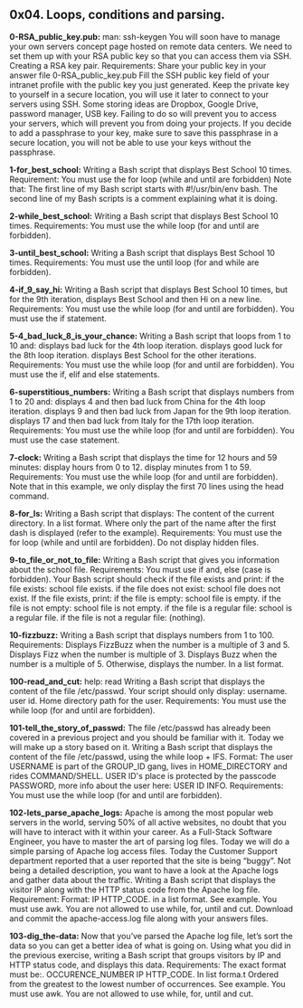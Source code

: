 ## 0x04. Loops, conditions and parsing.


**0-RSA_public_key.pub:** man: ssh-keygen
You will soon have to manage your own servers concept page hosted on remote data centers. We need to set them up with your RSA public key so that you can access them via SSH.
Creating a RSA key pair.
Requirements:
Share your public key in your answer file 0-RSA_public_key.pub
Fill the SSH public key field of your intranet profile with the public key you just generated.
Keep the private key to yourself in a secure location, you will use it later to connect to your servers using SSH. Some storing ideas are Dropbox, Google Drive, password manager, USB key. Failing to do so will prevent you to access your servers, which will prevent you from doing your projects.
If you decide to add a passphrase to your key, make sure to save this passphrase in a secure location, you will not be able to use your keys without the passphrase.


**1-for_best_school:** Writing a Bash script that displays Best School 10 times.
Requirement:
You must use the for loop (while and until are forbidden)
Note that:
The first line of my Bash script starts with #!/usr/bin/env bash.
The second line of my Bash scripts is a comment explaining what it is doing.


**2-while_best_school:** Writing a Bash script that displays Best School 10 times.
Requirements:
You must use the while loop (for and until are forbidden).


**3-until_best_school:** Writing a Bash script that displays Best School 10 times.
Requirements:
You must use the until loop (for and while are forbidden).


**4-if_9_say_hi:** Writing a Bash script that displays Best School 10 times, but for the 9th iteration, displays Best School and then Hi on a new line.
Requirements:
You must use the while loop (for and until are forbidden).
You must use the if statement.


**5-4_bad_luck_8_is_your_chance:** Writing a Bash script that loops from 1 to 10 and:
displays bad luck for the 4th loop iteration.
displays good luck for the 8th loop iteration.
displays Best School for the other iterations.
Requirements:
You must use the while loop (for and until are forbidden).
You must use the if, elif and else statements.


**6-superstitious_numbers:** Writing a Bash script that displays numbers from 1 to 20 and:
displays 4 and then bad luck from China for the 4th loop iteration.
displays 9 and then bad luck from Japan for the 9th loop iteration.
displays 17 and then bad luck from Italy for the 17th loop iteration.
Requirements:
You must use the while loop (for and until are forbidden).
You must use the case statement.


**7-clock:** Writing a Bash script that displays the time for 12 hours and 59 minutes:
display hours from 0 to 12.
display minutes from 1 to 59.
Requirements:
You must use the while loop (for and until are forbidden).
Note that in this example, we only display the first 70 lines using the head command.


**8-for_ls:** Writing a Bash script that displays:
The content of the current directory.
In a list format.
Where only the part of the name after the first dash is displayed (refer to the example).
Requirements:
You must use the for loop (while and until are forbidden).
Do not display hidden files.


**9-to_file_or_not_to_file:** Writing a Bash script that gives you information about the school file.
Requirements:
You must use if and, else (case is forbidden).
Your Bash script should check if the file exists and print:
if the file exists: school file exists.
if the file does not exist: school file does not exist.
If the file exists, print:
if the file is empty: school file is empty.
if the file is not empty: school file is not empty.
if the file is a regular file: school is a regular file.
if the file is not a regular file: (nothing).


**10-fizzbuzz:** Writing a Bash script that displays numbers from 1 to 100.
Requirements:
Displays FizzBuzz when the number is a multiple of 3 and 5.
Displays Fizz when the number is multiple of 3.
Displays Buzz when the number is a multiple of 5.
Otherwise, displays the number.
In a list format.


**100-read_and_cut:** help: read
Writing a Bash script that displays the content of the file /etc/passwd.
Your script should only display:
username.
user id.
Home directory path for the user.
Requirements:
You must use the while loop (for and until are forbidden).


**101-tell_the_story_of_passwd:** The file /etc/passwd has already been covered in a previous project and you should be familiar with it. Today we will make up a story based on it.
Writing a Bash script that displays the content of the file /etc/passwd, using the while loop + IFS.
Format: The user USERNAME is part of the GROUP_ID gang, lives in HOME_DIRECTORY and rides COMMAND/SHELL. USER ID's place is protected by the passcode PASSWORD, more info about the user here: USER ID INFO.
Requirements:
You must use the while loop (for and until are forbidden).


**102-lets_parse_apache_logs:** Apache is among the most popular web servers in the world, serving 50% of all active websites, no doubt that you will have to interact with it within your career.
As a Full-Stack Software Engineer, you have to master the art of parsing log files. Today we will do a simple parsing of Apache log access files.
Today the Customer Support department reported that a user reported that the site is being “buggy”. Not being a detailed description, you want to have a look at the Apache logs and gather data about the traffic.
Writing a Bash script that displays the visitor IP along with the HTTP status code from the Apache log file.
Requirement:
Format: IP HTTP_CODE.
in a list format.
See example.
You must use awk.
You are not allowed to use while, for, until and cut.
Download and commit the apache-access.log file along with your answers files.


**103-dig_the-data:** Now that you’ve parsed the Apache log file, let’s sort the data so you can get a better idea of what is going on.
Using what you did in the previous exercise, writing a Bash script that groups visitors by IP and HTTP status code, and displays this data.
Requirements:
The exact format must be:.
OCCURENCE_NUMBER IP HTTP_CODE.
In list forma.t
Ordered from the greatest to the lowest number of occurrences.
See example.
You must use awk.
You are not allowed to use while, for, until and cut.
